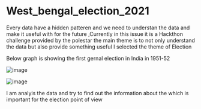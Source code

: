 # West_bengal_election_2021
Every data have a hidden patteren and we need to understan the data and make it useful with for the future ,Currently in this issue it is a Hackthon challenge provided by the 
polestar the main theme is to not only understand the data but also provide something useful
I selected the theme of Election 

Below graph is showing the first gernal election in India in 1951-52 


![image](https://user-images.githubusercontent.com/64748090/114087331-654c0600-98d1-11eb-921f-7e5c65ad7511.png)

![image](https://user-images.githubusercontent.com/64748090/114087888-05a22a80-98d2-11eb-80c9-4d8e98f7c5d6.png)




I am analyis the data and try to find out the information about the which is important for the election point of view
